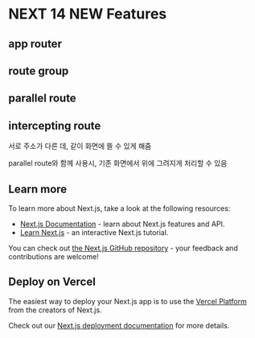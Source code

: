 # NEXT 14 NEW Features


## app router

## route group

## parallel route

## intercepting route

서로 주소가 다른 데, 같이 화면에 뜰 수 있게 해줌

parallel route와 함께 사용시, 기존 화면에서 위에 그려지게 처리할 수 있음

## Learn more

To learn more about Next.js, take a look at the following resources:

- [Next.js Documentation](https://nextjs.org/docs) - learn about Next.js features and API.
- [Learn Next.js](https://nextjs.org/learn) - an interactive Next.js tutorial.

You can check out [the Next.js GitHub repository](https://github.com/vercel/next.js/) - your feedback and contributions are welcome!

## Deploy on Vercel

The easiest way to deploy your Next.js app is to use the [Vercel Platform](https://vercel.com/new?utm_medium=default-template&filter=next.js&utm_source=create-next-app&utm_campaign=create-next-app-readme) from the creators of Next.js.

Check out our [Next.js deployment documentation](https://nextjs.org/docs/deployment) for more details.
